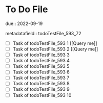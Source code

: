 # To Do File

due:: 2022-09-19

metadatafield:: todoTestFile_593_72

- [ ] Task of todoTestFile_593 1 [[Query me]]
- [ ] Task of todoTestFile_593 2 [[Query me]]
- [ ] Task of todoTestFile_593 3
- [ ] Task of todoTestFile_593 4
- [ ] Task of todoTestFile_593 5
- [ ] Task of todoTestFile_593 6
- [ ] Task of todoTestFile_593 7
- [ ] Task of todoTestFile_593 8
- [ ] Task of todoTestFile_593 9
- [ ] Task of todoTestFile_593 10